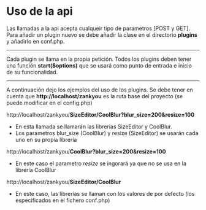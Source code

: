 
# Uso de la api
Las llamadas a la api acepta cualqueir tipo de parametros [POST y GET]. Para añadir un plugin nuevo se debe añadir la clase en el directorio **plugins** y añadirlo en conf.php.

---

Cada plugin se llama en la propia petición. Todos los plugins deben tener una función **start($options)** que se usará como punto de entrada e inicio de su funcionalidad.

--- 

A continuación dejo los ejemplos del uso de los plugins. Se debe tener en cuenta que **http://localhost/zankyou** es la ruta base del proyecto (se puede modificar en el config.php)

http://localhost/zankyou/**SizeEditor/CoolBlur?blur_size=200&resize=100**
* En esta llamada se llamarán las librerías SizeEditor y CoolBlur.
* Los parametros blur_size (CoolBlur) y resize (SizeEditor) se usarán cada uno en su propia librería

http://localhost/zankyou/**CoolBlur?blur_size=200&resize=100**
* En este caso el parametro *resize* se ingorará ya que no se usa en la libreria CoolBlur

http://localhost/zankyou/**SizeEditor/CoolBlur**
* En este caso, las librerías se llaman con los valores de por defecto (los especificados en el fichero conf.php)



